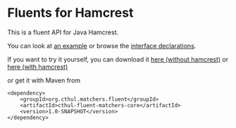 Fluents for Hamcrest 
====================

This is a fluent API for Java Hamcrest.

You can look at [an example](https://github.com/derari/hamcrest-fluents/blob/master/core/src/test/java/org/cthul/matchers/fluent/ConceptTest.java) or browse the [interface declarations](https://github.com/derari/hamcrest-fluents/tree/master/core/src/main/java/org/cthul/matchers/fluent).

If you want to try it yourself, you can download it [here (without hamcrest)](https://dl.dropboxusercontent.com/u/10830039/hamcrest-fluent/cthul-fluent-matchers-core-1.0-SNAPSHOT-wo-hamcrest.jar)
 or [here (with hamcrest)](https://dl.dropboxusercontent.com/u/10830039/hamcrest-fluent/cthul-fluent-matchers-core-1.0-SNAPSHOT-jar-with-dependencies.jar)

or get it with Maven from

    <dependency>
        <groupId>org.cthul.matchers.fluent</groupId>
        <artifactId>cthul-fluent-matchers-core</artifactId>
        <version>1.0-SNAPSHOT</version>
    </dependency>
